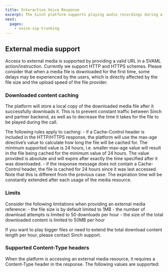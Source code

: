 ```yaml
---
title: Interactive Voice Response
excerpt: The Sinch platform supports playing audio recordings during a call.
next:
  pages:
    - voice-sip-trunking
---
```

## External media support

Access to external media is supported by providing a valid URL in a SVAML action/instruction. Currently we support HTTP and HTTPS schemes. Please consider that when a media file is downloaded for the first time, some delays may be experienced by the users, which is directly affected by the file size and the upload speed of the file provider.

### Downloaded content caching

The platform will store a local copy of the downloaded media file after it successfully downloads it. This is to prevent constant traffic between Sinch and partner backend, as well as to decrease the time it takes for the file to be played during the call.

The following rules apply to caching: - if a Cache-Control header is included in the HTTP/HTTPS response, the platform will use the max-age directive’s value to calculate how long the file will be cached for. The minimum supported value is 24 hours, i.e. smaller max-age value will result in the file being cached for the minimum value of 24 hours. The value provided is absolute and will expire after exactly the time specified after it was downloaded. - if the response message does not contain a Cache-Control header, the file is cached for 24 hours since it was last accessed. Note that this is different from the previous case: The expiration time will be constantly extended after each usage of the media resource.

### Limits

Consider the following limitations when providing an external media reference: - the file size is by default limited to 1MB - the number of download attempts is limited to 50 downloads per hour - the size of the total downloaded content is limited to 50MB per hour

If you want to play bigger files or need to extend the total download content length per hour, please contact Sinch support.

### Supported Content-Type headers

When the platform is accessing an external media resource, it requires a Content-Type header in the response. The following values are supported:

